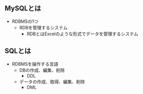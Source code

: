 ## MySQLとは
- RDBMSの1つ
  - RDBを管理するシステム
    - RDBとはExcelのような形式でデータを管理するシステム
​
## SQLとは
- RDBMSを操作する言語
  - DBの作成、編集、削除
    - DDL
  - データの作成、取得、編集、削除
    - DML
